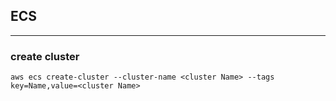 ## ECS
---
### create cluster
```shell
aws ecs create-cluster --cluster-name <cluster Name> --tags key=Name,value=<cluster Name>
```
